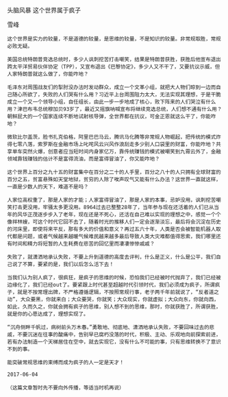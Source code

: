 头脑风暴 这个世界属于疯子

雪峰


    这个世界是实力的较量，不是道德的较量，是思维的较量，不是知识的较量。非常规取胜，常规必败无疑。

    美国总统特朗普竞选总统时，多少人讽刺挖苦打击嘲笑，结果是特朗普获胜，获胜后他宣布退出跨太平洋贸易伙伴协定（TPP），又宣布退出《巴黎协定》，多少人又不干了，又要抗议示威，但人家特朗普就这么做了，你能咋地？

    毛泽东对周围战友们的掣肘没办法时发动群众，成立一个文革小组，就把大人物们晾到一边而自己随心所欲了，失败的人们哭有什么用？习近平上台周围阻力太大，无法实现其理想，于是干脆成立一个又一个领导小组，自任组长，由此一步一步地成了核心，败下阵来的人们哭泣有什么用？津巴布韦总统穆加贝93岁了，最近又摇旗呐喊宣布将继续竞选总统，人们想不通有什么用？朝鲜屁大的一个国家连续不断地试射核导弹，全世界都在抗议，可金正恩就这么干了，你能咋地？

    微软比尔盖茨，脸书扎克伯格，阿里巴巴马云，腾讯马化腾等非常规人物崛起，把传统的模式炸得七零八落，索罗斯在金融市场上叱咤风云兴风作浪刮走多少别人口袋里的财富，你能咋地？共享单车突然火爆，创意者应当短时间内身家亿万，靠传统赚钱的模式被嘲笑到九霄云外了，金融领域靠钱赚钱的估计不是富得流油，而是富得冒油了，你又能咋地？

    这个世界上百分之九十五的财富集中在百分之二十的人手里，百分之八十的人只拥有全球财富的百分之五，贫富悬殊如天堂地狱，贫穷的人除了唉声叹气又能有什么办法？这世界一直就这样，一直是少数人的天下，难道不是吗？

    人家位高权重了，那是人家的才能；人家富得冒油了，那是人家的本事，忌妒没用，讽刺挖苦嘲笑打击更没用，牢骚太多更没用。8964过去已整整28年了，当年参与现在还活着的人们已从当年的风华正茂逐步步入了老年，现在还是不死心，还活在自己难以实现的理想之中，感觉一个个像祥林嫂，可这个时代它回不去了，随着时光的推移人们一定会逐渐淡忘，最后将会沉淀在历史的河床里，即使将来平反，那有多大的价值和意义？再过五六十年，人类是否会被智能机器人取代都是问题，或者气候越来越暖气候难民越来越多最后导致人类大灾难都值得思索，我们哪里还有时间和精力将短暂的人生耗费在悲苦的回忆里而凄凄惨惨戚戚？

    失败了，就潇洒地承认失败，不要上升到道德的高度去评判，什么是正义，什么是公平，我们自己说了不算，要紧的是，我们以后怎么活下去！

    当我们认为别人疯了，很疯狂，是疯子的思维的时候，恐怕我们已经被时代抛弃了，我们已经被边缘化了，我们已经out了。要紧跟上时代甚至超越时代引领时代，我们必须成为疯子，所谓疯子，就是不按常理出牌，不严格遵循逻辑，不按照常规行事，老子两千年前就说了，“反者道之动”，大众要黑，你就来白；大众要哭，你就笑；大众现实，你就虚拟；大众向东，你就向西，如此，久而久之，你就会拥有疯子的思维，别人想不到的思维，那时，你就获胜了，所谓获胜，就是你的心愿达成了，理想实现了。

    “沉舟侧畔千帆过，病树前头万木春。”勇敢地、彻底地、潇洒地承认失败，不要回味过去的悲戚，不要沉迷在往事的酸痛中，告别早已腐朽没落的时代，积极、主动、乐观地向前探索前进，若有办法制造一个天梯居住在空中，就去实现它，没有什么不可能的事，只有思维转换不了意识不到的事。

    能突破常规思维的束缚而成为疯子的人一定是天才！

    2017-06-04

    （这篇文章暂时先不要向外传播，等适当时机再说）



